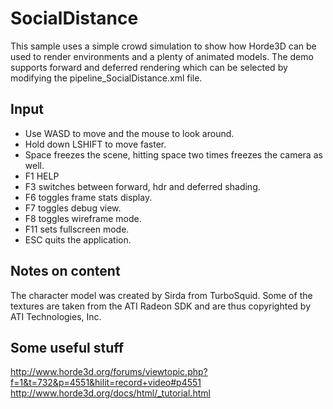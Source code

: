 # SocialDistance

This sample uses a simple crowd simulation to show how Horde3D can
be used to render environments and a plenty of animated models.
The demo supports forward and deferred rendering which can be
selected by modifying the pipeline_SocialDistance.xml file.

## Input

 * Use WASD to move and the mouse to look around.
 * Hold down LSHIFT to move faster.
 * Space freezes the scene, hitting space two times freezes the camera as well.
 * F1 HELP
 * F3 switches between forward, hdr and deferred shading.
 * F6 toggles frame stats display.
 * F7 toggles debug view.
 * F8 toggles wireframe mode.
 * F11 sets fullscreen mode.
 * ESC quits the application.

## Notes on content

The character model was created by Sirda from TurboSquid.
Some of the textures are taken from the ATI Radeon SDK and are thus
copyrighted by ATI Technologies, Inc.


## Some useful stuff
http://www.horde3d.org/forums/viewtopic.php?f=1&t=732&p=4551&hilit=record+video#p4551
http://www.horde3d.org/docs/html/_tutorial.html